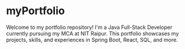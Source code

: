 # myPortfolio
Welcome to my portfolio repository! I'm a Java Full-Stack Developer currently pursuing my MCA at NIT Raipur. This portfolio showcases my projects, skills, and experiences in Spring Boot, React, SQL, and more.
